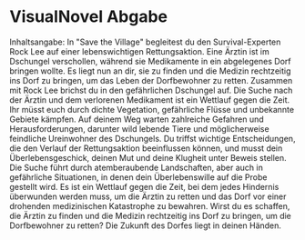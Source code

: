 # VisualNovel Abgabe
Inhaltsangabe:
In "Save the Village" begleitest du den Survival-Experten Rock Lee auf einer lebenswichtigen Rettungsaktion. Eine Ärztin ist im Dschungel verschollen, während sie Medikamente in ein abgelegenes Dorf bringen wollte. Es liegt nun an dir, sie zu finden und die Medizin rechtzeitig ins Dorf zu bringen, um das Leben der Dorfbewohner zu retten. Zusammen mit Rock Lee brichst du in den gefährlichen Dschungel auf. Die Suche nach der Ärztin und dem verlorenen Medikament ist ein Wettlauf gegen die Zeit. Ihr müsst euch durch dichte Vegetation, gefährliche Flüsse und unbekannte Gebiete kämpfen. Auf deinem Weg warten zahlreiche Gefahren und Herausforderungen, darunter wild lebende Tiere und möglicherweise feindliche Ureinwohner des Dschungels. Du triffst wichtige Entscheidungen, die den Verlauf der Rettungsaktion beeinflussen können, und musst dein Überlebensgeschick, deinen Mut und deine Klugheit unter Beweis stellen. Die Suche führt durch atemberaubende Landschaften, aber auch in gefährliche Situationen, in denen dein Überlebenswille auf die Probe gestellt wird. Es ist ein Wettlauf gegen die Zeit, bei dem jedes Hindernis überwunden werden muss, um die Ärztin zu retten und das Dorf vor einer drohenden medizinischen Katastrophe zu bewahren. Wirst du es schaffen, die Ärztin zu finden und die Medizin rechtzeitig ins Dorf zu bringen, um die Dorfbewohner zu retten? Die Zukunft des Dorfes liegt in deinen Händen.
